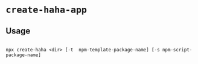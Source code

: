 # `create-haha-app`

## Usage

```

npx create-haha <dir> [-t  npm-template-package-name] [-s npm-script-package-name]

```
